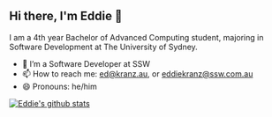 ## Hi there, I'm Eddie 👋

I am a 4th year Bachelor of Advanced Computing student, majoring in Software Development at The University of Sydney. 

- 🔭 I’m a Software Developer at SSW
- 📫 How to reach me: ed@kranz.au, or eddiekranz@ssw.com.au
- 😄 Pronouns: he/him


[![Eddie's github stats](https://github-readme-stats.vercel.app/api?username=edkranz&theme=dark)](https://github.com/edkranz/github-readme-stats) 
